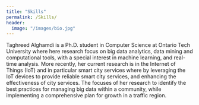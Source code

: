 ```yaml
---
title: "Skills"
permalink: /Skills/
header:
  image: "/images/bio.jpg"
---
```


Taghreed Alghamdi is a Ph.D. student in Computer Science at  Ontario Tech University where here research focus on big data analytics, data mining and computational tools, with a special interest in machine learning, and real-time analysis.
More recently, her current research is in the Internet of Things (IoT) and in particular smart city services where by leveraging the IoT devices to provide reliable smart city services, and enhancing the effectiveness of city services.
The focuses of her research to identify the best practices for managing big data within a community, while implementing a comprehensive plan for growth in a traffic region.
